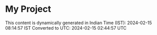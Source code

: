 # My Project

This content is dynamically generated in Indian Time (IST): 2024-02-15 08:14:57 IST
Converted to UTC: 2024-02-15 02:44:57 UTC
